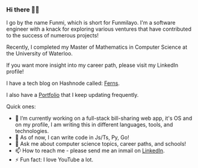 ### Hi there 👋🏾

I go by the name Funmi, which is short for Funmilayo. I'm a software engineer with a knack for exploring various ventures that have contributed to the success of numerous projects!

Recently, I completed my Master of Mathematics in Computer Science at the University of Waterloo.

If you want more insight into my career path, please visit my LinkedIn profile!

I have a tech blog on Hashnode called: [Ferns](https://ferns.hashnode.dev/).

I also have a [Portfolio]([https://funmiolaiya.notion.site/aa85981f51b84e199520d2429df6f05e?v=9ed871ef8f66430b9a56d069ee8201f7&pvs=74](https://portfolio.funmiolaiya.com/)) that I keep updating frequently.

Quick ones:

-  🔭 I’m currently working on a full-stack bill-sharing web app, it's OS and on my profile, I am writing this in different languages, tools, and technologies.
- 🌱 As of now, I can write code in Js/Ts, Py, Go!
- 💬 Ask me about computer science topics, career paths, and schools!
- 📫 How to reach me - please send me an inmail on [LinkedIn](https://www.linkedin.com/in/funmilayo-e-olaiya-167490ba/).
- ⚡ Fun fact: I love YouTube a lot.

